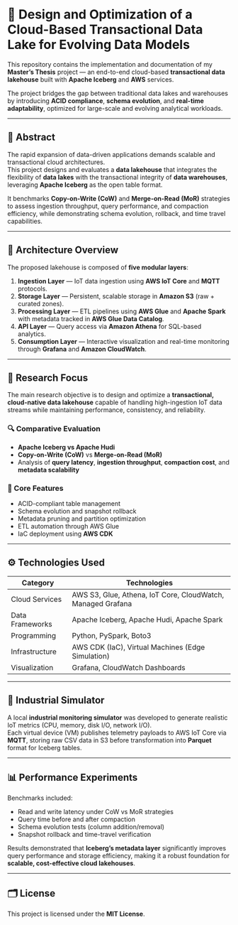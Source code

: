 # 🧠 Design and Optimization of a Cloud-Based Transactional Data Lake for Evolving Data Models

This repository contains the implementation and documentation of my **Master’s Thesis** project — an end-to-end cloud-based **transactional data lakehouse** built with **Apache Iceberg** and **AWS** services.  

The project bridges the gap between traditional data lakes and warehouses by introducing **ACID compliance**, **schema evolution**, and **real-time adaptability**, optimized for large-scale and evolving analytical workloads.

---

## 📖 Abstract

The rapid expansion of data-driven applications demands scalable and transactional cloud architectures.  
This project designs and evaluates a **data lakehouse** that integrates the flexibility of **data lakes** with the transactional integrity of **data warehouses**, leveraging **Apache Iceberg** as the open table format.  

It benchmarks **Copy-on-Write (CoW)** and **Merge-on-Read (MoR)** strategies to assess ingestion throughput, query performance, and compaction efficiency, while demonstrating schema evolution, rollback, and time travel capabilities.

---

## 🧩 Architecture Overview

The proposed lakehouse is composed of **five modular layers**:

1. **Ingestion Layer** — IoT data ingestion using **AWS IoT Core** and **MQTT** protocols.  
2. **Storage Layer** — Persistent, scalable storage in **Amazon S3** (raw + curated zones).  
3. **Processing Layer** — ETL pipelines using **AWS Glue** and **Apache Spark** with metadata tracked in **AWS Glue Data Catalog**.  
4. **API Layer** — Query access via **Amazon Athena** for SQL-based analytics.  
5. **Consumption Layer** — Interactive visualization and real-time monitoring through **Grafana** and **Amazon CloudWatch**.

---

## 🧪 Research Focus

The main research objective is to design and optimize a **transactional, cloud-native data lakehouse** capable of handling high-ingestion IoT data streams while maintaining performance, consistency, and reliability.

### 🔍 Comparative Evaluation
- **Apache Iceberg vs Apache Hudi**
- **Copy-on-Write (CoW)** vs **Merge-on-Read (MoR)**
- Analysis of **query latency**, **ingestion throughput**, **compaction cost**, and **metadata scalability**

### 🧠 Core Features
- ACID-compliant table management  
- Schema evolution and snapshot rollback  
- Metadata pruning and partition optimization  
- ETL automation through AWS Glue  
- IaC deployment using **AWS CDK**  

---

## ⚙️ Technologies Used

| Category | Technologies |
|-----------|--------------|
| Cloud Services | AWS S3, Glue, Athena, IoT Core, CloudWatch, Managed Grafana |
| Data Frameworks | Apache Iceberg, Apache Hudi, Apache Spark |
| Programming | Python, PySpark, Boto3 |
| Infrastructure | AWS CDK (IaC), Virtual Machines (Edge Simulation) |
| Visualization | Grafana, CloudWatch Dashboards |

---

## 🧰 Industrial Simulator

A local **industrial monitoring simulator** was developed to generate realistic IoT metrics (CPU, memory, disk I/O, network I/O).  
Each virtual device (VM) publishes telemetry payloads to AWS IoT Core via **MQTT**, storing raw CSV data in S3 before transformation into **Parquet** format for Iceberg tables.

---

## 📊 Performance Experiments

Benchmarks included:
- Read and write latency under CoW vs MoR strategies  
- Query time before and after compaction  
- Schema evolution tests (column addition/removal)  
- Snapshot rollback and time-travel verification  

Results demonstrated that **Iceberg’s metadata layer** significantly improves query performance and storage efficiency, making it a robust foundation for **scalable, cost-effective cloud lakehouses**.

---

## 🗂️ License

This project is licensed under the **MIT License**.
